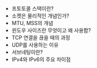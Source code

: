- 프토토콜 스택이란?
- 소켓은 물리적인 개념인가?
- MTU, MSS의 개념
- 윈도우 사이즈란 무엇이고 왜 사용함?
- TCP 연결을 끊을 때의 과정
- UDP를 사용하는 이유
- 서브네팅이란?
- IPv4와 IPv6의 주요 차이점
